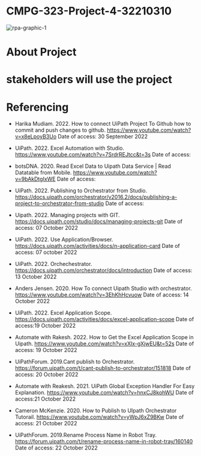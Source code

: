 # CMPG-323-Project-4-32210310
![rpa-graphic-1](https://user-images.githubusercontent.com/38375869/193237238-e16325f2-7d00-498c-b4c1-b0b8cfcef99b.jpeg)
# About Project 


 # stakeholders will use the project
 
 # Referencing
- Harika Mudiam. 2022. How to connect UiPath Project To Github how to commit and push changes to github. https://www.youtube.com/watch?v=x8eLpoyB3Uo Date of access: 30 September 2022

- UiPath. 2022. Excel Automation with Studio. https://www.youtube.com/watch?v=7SrdrREJtcc&t=3s Date of access:

- botsDNA. 2020. Read Excel Data to Uipath Data Service | Read Datatable from Mobile. https://www.youtube.com/watch?v=9bAkDtgIxWE Date of access:

- UiPath. 2022. Publishing to Orchestrator from Studio. https://docs.uipath.com/orchestrator/v2016.2/docs/publishing-a-project-to-orchestrator-from-studio Date of access:

- Uipath. 2022. Managing projects with GIT. https://docs.uipath.com/studio/docs/managing-projects-git Date of access: 07 October 2022

- UiPath. 2022. Use Application/Browser. https://docs.uipath.com/activities/docs/n-application-card  Date of access: 07 october 2022 

- UiPath. 2022. Orchechestrator. https://docs.uipath.com/orchestrator/docs/introduction Date of access: 13 October 2022

- Anders Jensen. 2020. How To connect Uipath Studio with orchestrator. https://www.youtube.com/watch?v=3EhKhHcvuow Date of access: 14 October 2022

- UiPath. 2022. Excel Application Scope. https://docs.uipath.com/activities/docs/excel-application-scope Date of access:19 October 2022

- Automate with Rakesh. 2022. How to Get the Excel Application Scope in Uipath. https://www.youtube.com/watch?v=xXlx-gXjwEU&t=52s Date of access: 19 October 2022

- UiPathForum. 2019.Cant publish to Orchestrator. https://forum.uipath.com/t/cant-publish-to-orchestrator/151818 Date of access: 20 October 2022

- Automate with Reakesh. 2021. UiPath Global Exception Handler For Easy Explanation. https://www.youtube.com/watch?v=hnxCJ8kohWU Date of access:21 October 2022

- Cameron McKenzie. 2020. How to Publish to UIpath Orchestrator Tutorail. https://www.youtube.com/watch?v=yWpJ6xZ9BKw Date of access: 21 October 2022

- UiPathForum. 2019.Rename Process Name in Robot Tray. https://forum.uipath.com/t/rename-process-name-in-robot-tray/160140 Date of access: 22 October 2022
